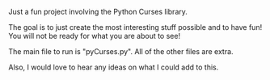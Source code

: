 Just a fun project involving the Python Curses library.


The goal is to just create the most interesting stuff possible
and to have fun! You will not be ready for what you are
about to see!

The main file to run is "pyCurses.py".
All of the other files are extra.

Also, I would love to hear any ideas on what I could add to this.
